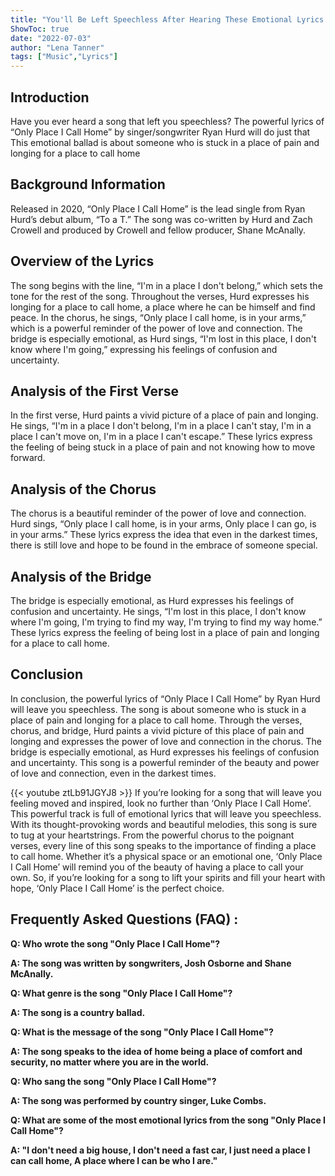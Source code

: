 ```yaml
---
title: "You'll Be Left Speechless After Hearing These Emotional Lyrics From 'Only Place I Call Home'!"
ShowToc: true 
date: "2022-07-03"
author: "Lena Tanner" 
tags: ["Music","Lyrics"]
---
```

## Introduction

Have you ever heard a song that left you speechless? The powerful lyrics of “Only Place I Call Home” by singer/songwriter Ryan Hurd will do just that This emotional ballad is about someone who is stuck in a place of pain and longing for a place to call home

## Background Information

Released in 2020, “Only Place I Call Home” is the lead single from Ryan Hurd’s debut album, “To a T.” The song was co-written by Hurd and Zach Crowell and produced by Crowell and fellow producer, Shane McAnally.

## Overview of the Lyrics

The song begins with the line, “I'm in a place I don't belong,” which sets the tone for the rest of the song. Throughout the verses, Hurd expresses his longing for a place to call home, a place where he can be himself and find peace. In the chorus, he sings, “Only place I call home, is in your arms,” which is a powerful reminder of the power of love and connection. The bridge is especially emotional, as Hurd sings, “I'm lost in this place, I don't know where I'm going,” expressing his feelings of confusion and uncertainty. 

## Analysis of the First Verse

In the first verse, Hurd paints a vivid picture of a place of pain and longing. He sings, “I'm in a place I don't belong, I'm in a place I can't stay, I'm in a place I can't move on, I'm in a place I can't escape.” These lyrics express the feeling of being stuck in a place of pain and not knowing how to move forward.

## Analysis of the Chorus

The chorus is a beautiful reminder of the power of love and connection. Hurd sings, “Only place I call home, is in your arms, Only place I can go, is in your arms.” These lyrics express the idea that even in the darkest times, there is still love and hope to be found in the embrace of someone special.

## Analysis of the Bridge

The bridge is especially emotional, as Hurd expresses his feelings of confusion and uncertainty. He sings, “I'm lost in this place, I don't know where I'm going, I'm trying to find my way, I'm trying to find my way home.” These lyrics express the feeling of being lost in a place of pain and longing for a place to call home.

## Conclusion

In conclusion, the powerful lyrics of “Only Place I Call Home” by Ryan Hurd will leave you speechless. The song is about someone who is stuck in a place of pain and longing for a place to call home. Through the verses, chorus, and bridge, Hurd paints a vivid picture of this place of pain and longing and expresses the power of love and connection in the chorus. The bridge is especially emotional, as Hurd expresses his feelings of confusion and uncertainty. This song is a powerful reminder of the beauty and power of love and connection, even in the darkest times.

{{< youtube ztLb91JGYJ8 >}} 
If you’re looking for a song that will leave you feeling moved and inspired, look no further than ‘Only Place I Call Home’. This powerful track is full of emotional lyrics that will leave you speechless. With its thought-provoking words and beautiful melodies, this song is sure to tug at your heartstrings. From the powerful chorus to the poignant verses, every line of this song speaks to the importance of finding a place to call home. Whether it’s a physical space or an emotional one, ‘Only Place I Call Home’ will remind you of the beauty of having a place to call your own. So, if you’re looking for a song to lift your spirits and fill your heart with hope, ‘Only Place I Call Home’ is the perfect choice.

## Frequently Asked Questions (FAQ) :
**Q: Who wrote the song "Only Place I Call Home"?**

**A: The song was written by songwriters, Josh Osborne and Shane McAnally.**

**Q: What genre is the song "Only Place I Call Home"?**

**A: The song is a country ballad.**

**Q: What is the message of the song "Only Place I Call Home"?**

**A: The song speaks to the idea of home being a place of comfort and security, no matter where you are in the world.**

**Q: Who sang the song "Only Place I Call Home"?**

**A: The song was performed by country singer, Luke Combs.**

**Q: What are some of the most emotional lyrics from the song "Only Place I Call Home"?**

**A: "I don't need a big house, I don't need a fast car, I just need a place I can call home, A place where I can be who I are."**



